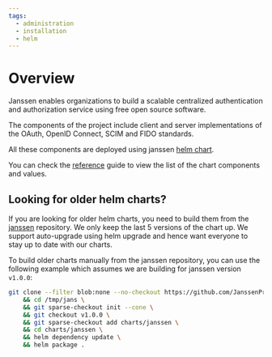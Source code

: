 ```yaml
---
tags:
  - administration
  - installation
  - helm
---
```


# Overview

Janssen enables organizations to build a scalable centralized authentication and authorization service using free open source software.

The components of the project include client and server implementations of the OAuth, OpenID Connect, SCIM and FIDO standards.

All these components are deployed using janssen [helm chart](https://github.com/JanssenProject/jans/tree/main/charts/janssen).

You can check the [reference](../../reference/kubernetes/helm-chart.md) guide to view the list of the chart components and values.

## Looking for older helm charts?

If you are looking for older helm charts, you need to build them from the [janssen](https://github.com/JanssenProject/jans/tree/main/charts) repository. We only keep the last 5 versions of the chart up. We support auto-upgrade using helm upgrade and hence want everyone to stay up to date with our charts. 

To build older charts manually from the janssen repository, you can use the following example which assumes we are building for janssen version `v1.0.0`:

```bash
git clone --filter blob:none --no-checkout https://github.com/JanssenProject/jans.git /tmp/jans \
    && cd /tmp/jans \
    && git sparse-checkout init --cone \
    && git checkout v1.0.0 \
    && git sparse-checkout add charts/janssen \
    && cd charts/janssen \
    && helm dependency update \
    && helm package .
```